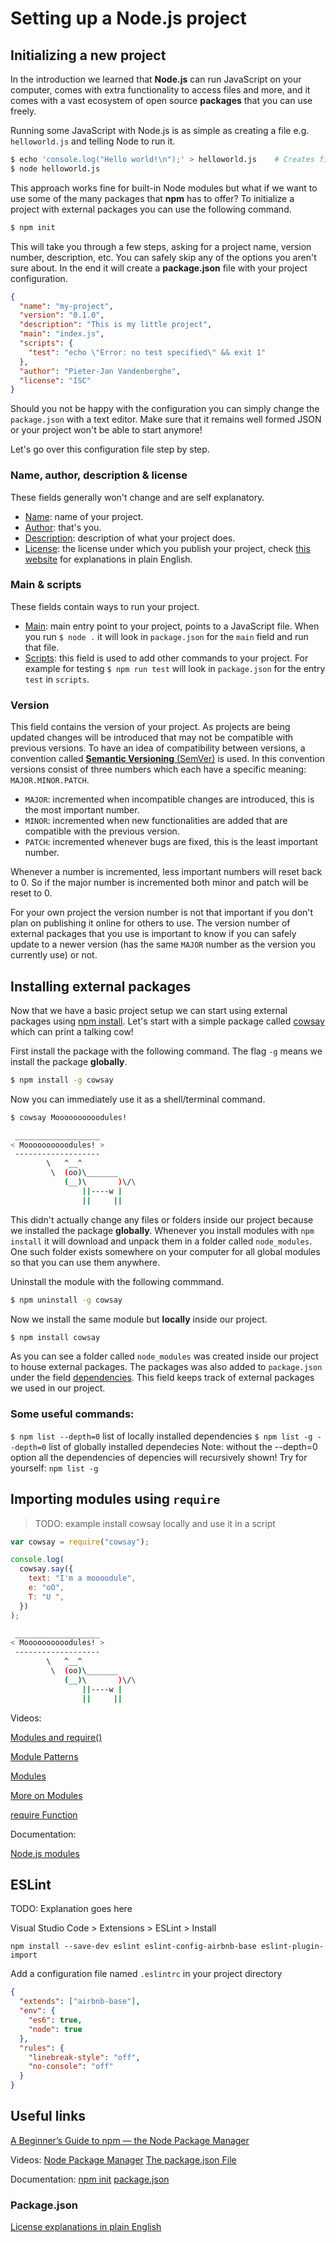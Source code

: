 # Setting up a Node.js project

## Initializing a new project

In the introduction we learned that **Node.js** can run JavaScript on your computer, comes with extra functionality to access files and more, and it comes with a vast ecosystem of open source **packages** that you can use freely.

Running some JavaScript with Node.js is as simple as creating a file e.g. `helloworld.js` and telling Node to run it.

```bash
$ echo 'console.log("Hello world!\n");' > helloworld.js    # Creates file with one line of JavaScript
$ node helloworld.js
```

This approach works fine for built-in Node modules but what if we want to use some of the many packages that **npm** has to offer? To initialize a project with external packages you can use the following command.

```bash
$ npm init
```

This will take you through a few steps, asking for a project name, version number, description, etc. You can safely skip any of the options you aren't sure about. In the end it will create a **package.json** file with your project configuration.

```json
{
  "name": "my-project",
  "version": "0.1.0",
  "description": "This is my little project",
  "main": "index.js",
  "scripts": {
    "test": "echo \"Error: no test specified\" && exit 1"
  },
  "author": "Pieter-Jan Vandenberghe",
  "license": "ISC"
}
```

Should you not be happy with the configuration you can simply change the `package.json` with a text editor. Make sure that it remains well formed JSON or your project won't be able to start anymore!

Let's go over this configuration file step by step.

### Name, author, description & license

These fields generally won't change and are self explanatory.

- [Name](https://docs.npmjs.com/files/package.json#name): name of your project.
- [Author](https://docs.npmjs.com/files/package.json#people-fields-author-contributors): that's you.
- [Description](https://docs.npmjs.com/files/package.json#description): description of what your project does.
- [License](https://docs.npmjs.com/files/package.json#license): the license under which you publish your project, check [this website](https://tldrlegal.com/) for explanations in plain English.

### Main & scripts

These fields contain ways to run your project.

- [Main](https://docs.npmjs.com/files/package.json#main): main entry point to your project, points to a JavaScript file. When you run `$ node .` it will look in `package.json` for the `main` field and run that file.
- [Scripts](https://docs.npmjs.com/files/package.json#scripts): this field is used to add other commands to your project. For example for testing `$ npm run test` will look in `package.json` for the entry `test` in `scripts`.

### Version

This field contains the version of your project. As projects are being updated changes will be introduced that may not be compatible with previous versions. To have an idea of compatibility between versions, a convention called [**Semantic Versioning** (SemVer)](https://semver.org/) is used. In this convention versions consist of three numbers which each have a specific meaning: `MAJOR.MINOR.PATCH`.

- `MAJOR`: incremented when incompatible changes are introduced, this is the most important number.
- `MINOR`: incremented when new functionalities are added that are compatible with the previous version.
- `PATCH`: incremented whenever bugs are fixed, this is the least important number.

Whenever a number is incremented, less important numbers will reset back to 0. So if the major number is incremented both minor and patch will be reset to 0.

For your own project the version number is not that important if you don't plan on publishing it online for others to use. The version number of external packages that you use is important to know if you can safely update to a newer version (has the same `MAJOR` number as the version you currently use) or not.

## Installing external packages

Now that we have a basic project setup we can start using external packages using [npm install](https://docs.npmjs.com/cli/install). Let's start with a simple package called [cowsay](https://www.npmjs.com/package/cowsay) which can print a talking cow!

First install the package with the following command. The flag `-g` means we install the package **globally**.

```bash
$ npm install -g cowsay
```

Now you can immediately use it as a shell/terminal command.

```bash
$ cowsay Moooooooooodules!
```

```bash
 ___________________
< Moooooooooodules! >
 -------------------
        \   ^__^
         \  (oo)\_______
            (__)\       )\/\
                ||----w |
                ||     ||
```

This didn't actually change any files or folders inside our project because we installed the package **globally**. Whenever you install modules with `npm install` it will download and unpack them in a folder called `node_modules`. One such folder exists somewhere on your computer for all global modules so that you can use them anywhere.

Uninstall the module with the following commmand.

```bash
$ npm uninstall -g cowsay
```

Now we install the same module but **locally** inside our project.

```bash
$ npm install cowsay
```

As you can see a folder called `node_modules` was created inside our project to house external packages. The packages was also added to `package.json` under the field [dependencies](https://docs.npmjs.com/files/package.json#dependencies). This field keeps track of external packages we used in our project.

### Some useful commands:

`$ npm list --depth=0` list of locally installed dependencies
`$ npm list -g --depth=0` list of globally installed dependecies
Note: without the --depth=0 option all the dependencies of depencies will recursively shown!
Try for yourself: `npm list -g`

## Importing modules using `require`

> TODO: example install cowsay locally and use it in a script

```js
var cowsay = require("cowsay");

console.log(
  cowsay.say({
    text: "I'm a moooodule",
    e: "oO",
    T: "U ",
  })
);
```

```bash
 ___________________
< Moooooooooodules! >
 -------------------
        \   ^__^
         \  (oo)\_______
            (__)\       )\/\
                ||----w |
                ||     ||
```

Videos:

[Modules and require()](https://www.youtube.com/watch?v=xHLd36QoS4k&list=PL4cUxeGkcC9gcy9lrvMJ75z9maRw4byYp&index=6)

[Module Patterns](https://www.youtube.com/watch?v=9UaZtgB5tQI&index=7&list=PL4cUxeGkcC9gcy9lrvMJ75z9maRw4byYp)

[Modules](https://www.youtube.com/watch?v=9JhvjhZLsEw&list=PL6gx4Cwl9DGBMdkKFn3HasZnnAqVjzHn_&index=8)

[More on Modules](https://www.youtube.com/watch?v=aNN1IKoEIdM&list=PL6gx4Cwl9DGBMdkKFn3HasZnnAqVjzHn_&index=9)

[require Function](https://www.youtube.com/watch?v=e1Ln1FrLvh8&index=3&list=PLYxzS__5yYQmHbpKMARP04F344zYRX91I)

Documentation:

[Node.js modules](https://nodejs.org/docs/latest-v8.x/api/modules.html)

## ESLint

TODO: Explanation goes here

Visual Studio Code > Extensions > ESLint > Install

`npm install --save-dev eslint eslint-config-airbnb-base eslint-plugin-import`

Add a configuration file named `.eslintrc` in your project directory

```json
{
  "extends": ["airbnb-base"],
  "env": {
    "es6": true,
    "node": true
  },
  "rules": {
    "linebreak-style": "off",
    "no-console": "off"
  }
}
```

## Useful links

[A Beginner’s Guide to npm — the Node Package Manager](https://www.sitepoint.com/beginners-guide-node-package-manager/)

Videos:
[Node Package Manager](https://www.youtube.com/watch?v=kQ1j0rEI7EI&list=PL4cUxeGkcC9gcy9lrvMJ75z9maRw4byYp&index=20)
[The package.json File](https://www.youtube.com/watch?v=_eRwjuIDJ2Y&list=PL4cUxeGkcC9gcy9lrvMJ75z9maRw4byYp&index=21)

Documentation:
[npm init](https://docs.npmjs.com/cli/init)
[package.json](https://docs.npmjs.com/files/package.json)

### Package.json

[License explanations in plain English](https://tldrlegal.com/)
